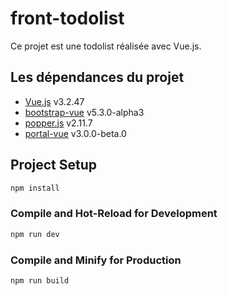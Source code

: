 # front-todolist

Ce projet est une todolist réalisée avec Vue.js.

## Les dépendances du projet

- [Vue.js](https://vuejs.org/) v3.2.47
- [bootstrap-vue](https://bootstrap-vue.org/) v5.3.0-alpha3
- [popper.js](https://popper.js.org/) v2.11.7
- [portal-vue](https://portal-vue.linusb.org/) v3.0.0-beta.0

## Project Setup

```sh
npm install
```

### Compile and Hot-Reload for Development

```sh
npm run dev
```

### Compile and Minify for Production

```sh
npm run build
```
